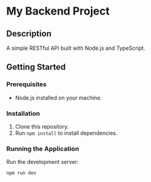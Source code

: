 # My Backend Project

## Description

A simple RESTful API built with Node.js and TypeScript.

## Getting Started

### Prerequisites

- Node.js installed on your machine.

### Installation

1. Clone this repository.
2. Run `npm install` to install dependencies.

### Running the Application

Run the development server:

```bash
npm run dev
